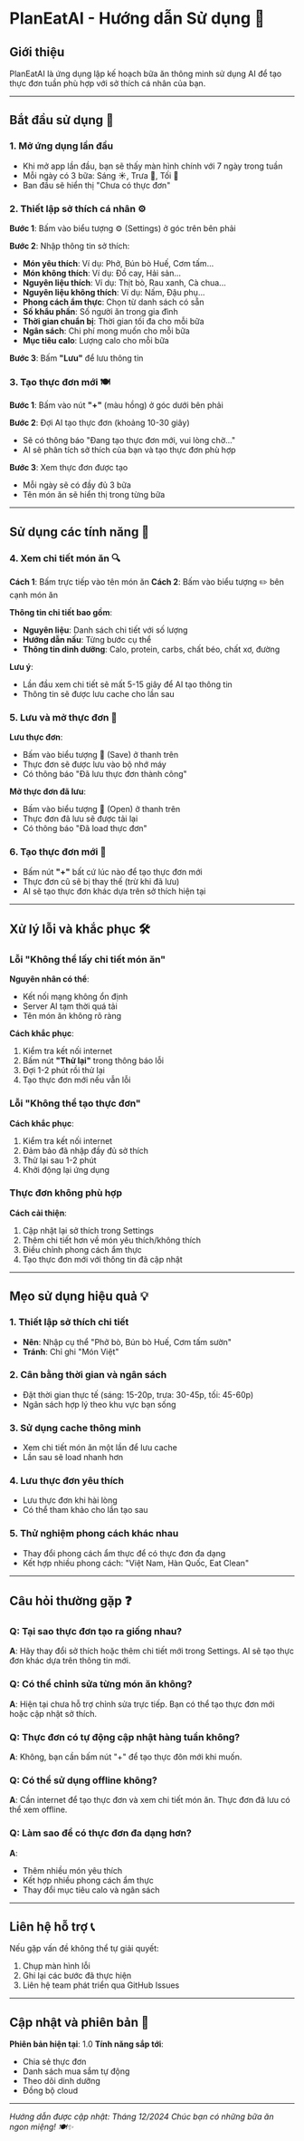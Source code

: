 # PlanEatAI - Hướng dẫn Sử dụng 📱

## Giới thiệu
PlanEatAI là ứng dụng lập kế hoạch bữa ăn thông minh sử dụng AI để tạo thực đơn tuần phù hợp với sở thích cá nhân của bạn.

---

## Bắt đầu sử dụng 🚀

### 1. Mở ứng dụng lần đầu
- Khi mở app lần đầu, bạn sẽ thấy màn hình chính với 7 ngày trong tuần
- Mỗi ngày có 3 bữa: Sáng ☀️, Trưa 🥗, Tối 🌙
- Ban đầu sẽ hiển thị "Chưa có thực đơn"

### 2. Thiết lập sở thích cá nhân ⚙️
**Bước 1**: Bấm vào biểu tượng ⚙️ (Settings) ở góc trên bên phải

**Bước 2**: Nhập thông tin sở thích:
- **Món yêu thích**: Ví dụ: Phở, Bún bò Huế, Cơm tấm...
- **Món không thích**: Ví dụ: Đồ cay, Hải sản...
- **Nguyên liệu thích**: Ví dụ: Thịt bò, Rau xanh, Cà chua...
- **Nguyên liệu không thích**: Ví dụ: Nấm, Đậu phụ...
- **Phong cách ẩm thực**: Chọn từ danh sách có sẵn
- **Số khẩu phần**: Số người ăn trong gia đình
- **Thời gian chuẩn bị**: Thời gian tối đa cho mỗi bữa
- **Ngân sách**: Chi phí mong muốn cho mỗi bữa
- **Mục tiêu calo**: Lượng calo cho mỗi bữa

**Bước 3**: Bấm **"Lưu"** để lưu thông tin

### 3. Tạo thực đơn mới 🍽️
**Bước 1**: Bấm vào nút **"+"** (màu hồng) ở góc dưới bên phải

**Bước 2**: Đợi AI tạo thực đơn (khoảng 10-30 giây)
- Sẽ có thông báo "Đang tạo thực đơn mới, vui lòng chờ..."
- AI sẽ phân tích sở thích của bạn và tạo thực đơn phù hợp

**Bước 3**: Xem thực đơn được tạo
- Mỗi ngày sẽ có đầy đủ 3 bữa
- Tên món ăn sẽ hiển thị trong từng bữa

---

## Sử dụng các tính năng 🔧

### 4. Xem chi tiết món ăn 🔍
**Cách 1**: Bấm trực tiếp vào tên món ăn
**Cách 2**: Bấm vào biểu tượng ✏️ bên cạnh món ăn

**Thông tin chi tiết bao gồm**:
- **Nguyên liệu**: Danh sách chi tiết với số lượng
- **Hướng dẫn nấu**: Từng bước cụ thể
- **Thông tin dinh dưỡng**: Calo, protein, carbs, chất béo, chất xơ, đường

**Lưu ý**: 
- Lần đầu xem chi tiết sẽ mất 5-15 giây để AI tạo thông tin
- Thông tin sẽ được lưu cache cho lần sau

### 5. Lưu và mở thực đơn 💾
**Lưu thực đơn**:
- Bấm vào biểu tượng 💾 (Save) ở thanh trên
- Thực đơn sẽ được lưu vào bộ nhớ máy
- Có thông báo "Đã lưu thực đơn thành công"

**Mở thực đơn đã lưu**:
- Bấm vào biểu tượng 📁 (Open) ở thanh trên  
- Thực đơn đã lưu sẽ được tải lại
- Có thông báo "Đã load thực đơn"

### 6. Tạo thực đơn mới 🔄
- Bấm nút **"+"** bất cứ lúc nào để tạo thực đơn mới
- Thực đơn cũ sẽ bị thay thế (trừ khi đã lưu)
- AI sẽ tạo thực đơn khác dựa trên sở thích hiện tại

---

## Xử lý lỗi và khắc phục 🛠️

### Lỗi "Không thể lấy chi tiết món ăn"
**Nguyên nhân có thể**:
- Kết nối mạng không ổn định
- Server AI tạm thời quá tải
- Tên món ăn không rõ ràng

**Cách khắc phục**:
1. Kiểm tra kết nối internet
2. Bấm nút **"Thử lại"** trong thông báo lỗi
3. Đợi 1-2 phút rồi thử lại
4. Tạo thực đơn mới nếu vẫn lỗi

### Lỗi "Không thể tạo thực đơn"
**Cách khắc phục**:
1. Kiểm tra kết nối internet
2. Đảm bảo đã nhập đầy đủ sở thích
3. Thử lại sau 1-2 phút
4. Khởi động lại ứng dụng

### Thực đơn không phù hợp
**Cách cải thiện**:
1. Cập nhật lại sở thích trong Settings
2. Thêm chi tiết hơn về món yêu thích/không thích
3. Điều chỉnh phong cách ẩm thực
4. Tạo thực đơn mới với thông tin đã cập nhật

---

## Mẹo sử dụng hiệu quả 💡

### 1. Thiết lập sở thích chi tiết
- **Nên**: Nhập cụ thể "Phở bò, Bún bò Huế, Cơm tấm sườn"
- **Tránh**: Chỉ ghi "Món Việt"

### 2. Cân bằng thời gian và ngân sách
- Đặt thời gian thực tế (sáng: 15-20p, trưa: 30-45p, tối: 45-60p)
- Ngân sách hợp lý theo khu vực bạn sống

### 3. Sử dụng cache thông minh
- Xem chi tiết món ăn một lần để lưu cache
- Lần sau sẽ load nhanh hơn

### 4. Lưu thực đơn yêu thích
- Lưu thực đơn khi hài lòng
- Có thể tham khảo cho lần tạo sau

### 5. Thử nghiệm phong cách khác nhau
- Thay đổi phong cách ẩm thực để có thực đơn đa dạng
- Kết hợp nhiều phong cách: "Việt Nam, Hàn Quốc, Eat Clean"

---

## Câu hỏi thường gặp ❓

### Q: Tại sao thực đơn tạo ra giống nhau?
**A**: Hãy thay đổi sở thích hoặc thêm chi tiết mới trong Settings. AI sẽ tạo thực đơn khác dựa trên thông tin mới.

### Q: Có thể chỉnh sửa từng món ăn không?
**A**: Hiện tại chưa hỗ trợ chỉnh sửa trực tiếp. Bạn có thể tạo thực đơn mới hoặc cập nhật sở thích.

### Q: Thực đơn có tự động cập nhật hàng tuần không?
**A**: Không, bạn cần bấm nút "+" để tạo thực đôn mới khi muốn.

### Q: Có thể sử dụng offline không?
**A**: Cần internet để tạo thực đơn và xem chi tiết món ăn. Thực đơn đã lưu có thể xem offline.

### Q: Làm sao để có thực đơn đa dạng hơn?
**A**: 
- Thêm nhiều món yêu thích
- Kết hợp nhiều phong cách ẩm thực
- Thay đổi mục tiêu calo và ngân sách

---

## Liên hệ hỗ trợ 📞

Nếu gặp vấn đề không thể tự giải quyết:
1. Chụp màn hình lỗi
2. Ghi lại các bước đã thực hiện
3. Liên hệ team phát triển qua GitHub Issues

---

## Cập nhật và phiên bản 📱

**Phiên bản hiện tại**: 1.0
**Tính năng sắp tới**:
- Chia sẻ thực đơn
- Danh sách mua sắm tự động
- Theo dõi dinh dưỡng
- Đồng bộ cloud

---

*Hướng dẫn được cập nhật: Tháng 12/2024*
*Chúc bạn có những bữa ăn ngon miệng! 🍽️✨*